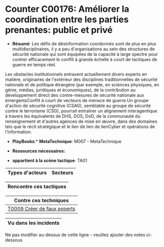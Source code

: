 # Counter C00176: Améliorer la coordination entre les parties prenantes: public et privé

* **Résumé**: Les défis de désinformation coordonnés sont de plus en plus multidisciplinaires, il y a peu d'organisations au sein des structures de sécurité nationale qui sont équipées de la capacité à large spectre pour contrer efficacement le conflit à grande échelle à court de tactiques de guerre en temps réel.

Les obstacles institutionnels entravent actuellement divers experts en matière, originaires de l'extérieur des disciplines traditionnelles de sécurité nationale et de politique étrangère (par exemple, en sciences physiques, en génie, médias, juridiques et économiques), de la contribution au développement direct des contre-mesures de sécurité nationale aux émergentsConflit à court de vecteurs de menace de guerre.Un groupe d'action de sécurité cognitive (CSAG), semblable au groupe de sécurité contre le terrorisme (CSG), pourrait entraîner un alignement interagentique à travers les équivalents de DHS, DOS, DoD, de la communauté du renseignement et d'autres agences de mise en œuvre, dans des domaines tels que le récit stratégique et le lien de lien de lienCyber et opérations de l'information.

* **PlayBooks**:* **MetaTechnique**: M007 - MetaTechnique

* **Ressources nécessaires:**

* **appartient à la scène tactique**: TA01


|Types d'acteurs |Secteurs |
|----------- |------- |



|Rencontre ces tactiques |
|---------------------- |



|Contre ces techniques |
|------------------------- |
|[T0009 Créer de faux experts](../../generated_pages/techniques/T0009.md) |



|Vu dans les incidents |
|----------------- |


Ne pas modifier au-dessus de cette ligne - veuillez ajouter des notes ci-dessous